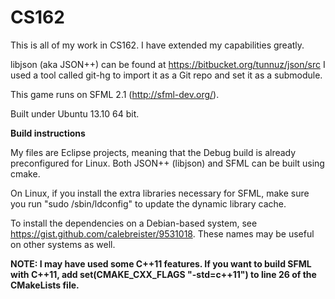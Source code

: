 CS162
=====

This is all of my work in CS162. I have extended my capabilities greatly.

libjson (aka JSON++) can be found at https://bitbucket.org/tunnuz/json/src
I used a tool called git-hg to import it as a Git repo and set it as a submodule.

This game runs on SFML 2.1 (http://sfml-dev.org/).

Built under Ubuntu 13.10 64 bit.

**Build instructions**

My files are Eclipse projects, meaning that the Debug build is already preconfigured for Linux.
Both JSON++ (libjson) and SFML can be built using cmake.

On Linux, if you install the extra libraries necessary for SFML, make sure you run "sudo /sbin/ldconfig" to update the dynamic library cache.

To install the dependencies on a Debian-based system, see https://gist.github.com/calebreister/9531018. These names may be useful on other systems as well.

**NOTE: I may have used some C++11 features. If you want to build SFML with C++11, add 
set(CMAKE_CXX_FLAGS "-std=c++11")
to line 26 of the CMakeLists file.**
